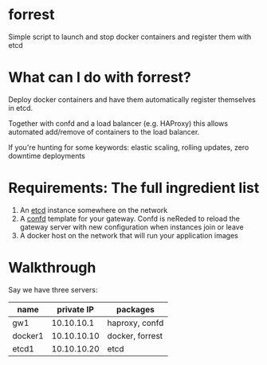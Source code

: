 forrest
=======

Simple script to launch and stop docker containers and register them with etcd

# What can I do with forrest?
Deploy docker containers and have them automatically register themselves in etcd. 

Together with confd and a load balancer (e.g. HAProxy) this allows automated add/remove of containers to the load balancer.

If you're hunting for some keywords: elastic scaling, rolling updates, zero downtime deployments

# Requirements: The full ingredient list
1. An [etcd](https://github.com/coreos/etcd) instance somewhere on the network
2. A [confd](https://github.com/kelseyhightower/confd) template for your gateway. Confd is neReded to reload the gateway server with new configuration when instances join or leave
3. A docker host on the network that will run your application images

# Walkthrough

Say we have three servers:

name | private IP | packages
--- | --- | ---
gw1 | 10.10.10.1 | haproxy, confd
docker1 | 10.10.10.10 | docker, forrest
etcd1 | 10.10.10.20 | etcd
